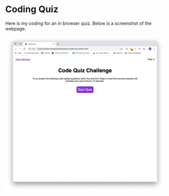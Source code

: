 # Coding Quiz

Here is my coding for an in browser quiz. Below is a screenshot of the webpage.

![screenshot of the site](/assets/images/code-quiz-screenshot.png)
